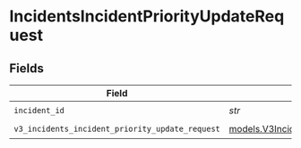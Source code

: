 # IncidentsIncidentPriorityUpdateRequest


## Fields

| Field                                                                                                    | Type                                                                                                     | Required                                                                                                 | Description                                                                                              |
| -------------------------------------------------------------------------------------------------------- | -------------------------------------------------------------------------------------------------------- | -------------------------------------------------------------------------------------------------------- | -------------------------------------------------------------------------------------------------------- |
| `incident_id`                                                                                            | *str*                                                                                                    | :heavy_check_mark:                                                                                       | N/A                                                                                                      |
| `v3_incidents_incident_priority_update_request`                                                          | [models.V3IncidentsIncidentPriorityUpdateRequest](../models/v3incidentsincidentpriorityupdaterequest.md) | :heavy_check_mark:                                                                                       | N/A                                                                                                      |